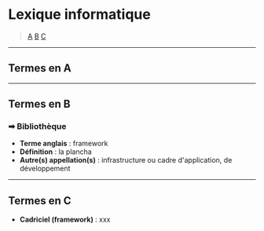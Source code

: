 # Lexique informatique

> [A](#termes-en-a) [B](#termes-en-b) [C](#termes-en-c)

---

## Termes en A

---

## Termes en B

### ➡ Bibliothèque

+ **Terme anglais** : framework
+ **Définition** : la plancha
+ **Autre(s) appellation(s)** : infrastructure ou cadre d'application, de développement

---

## Termes en C

+ **Cadriciel (framework)** : xxx
